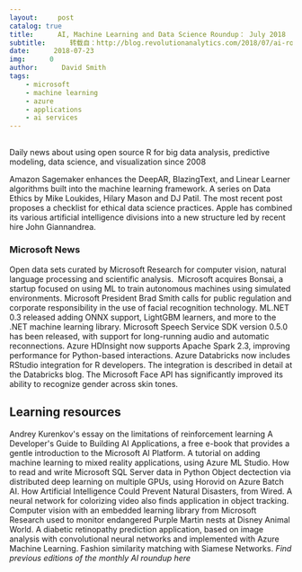 ```yaml
---
layout:     post
catalog: true
title:      AI, Machine Learning and Data Science Roundup： July 2018
subtitle:      转载自：http://blog.revolutionanalytics.com/2018/07/ai-roundup-july-2018.html
date:      2018-07-23
img:      0
author:      David Smith
tags:
    - microsoft
    - machine learning
    - azure
    - applications
    - ai services
---
```


## 
Daily news about using open source R for big data analysis, predictive modeling, data science, and visualization since 2008

Amazon Sagemaker enhances the DeepAR, BlazingText, and Linear Learner algorithms built into the machine learning framework.
A series on Data Ethics by Mike Loukides, Hilary Mason and DJ Patil. The most recent post proposes a checklist for ethical data science practices.
Apple has combined its various artificial intelligence divisions into a new structure led by recent hire John Giannandrea.
### Microsoft News
Open data sets curated by Microsoft Research for computer vision, natural language processing and scientific analysis. 
Microsoft acquires Bonsai, a startup focused on using ML to train autonomous machines using simulated environments.
Microsoft President Brad Smith calls for public regulation and corporate responsibility in the use of facial recognition technology.
ML.NET 0.3 released adding ONNX support, LightGBM learners, and more to the .NET machine learning library.
Microsoft Speech Service SDK version 0.5.0 has been released, with support for long-running audio and automatic reconnections.
Azure HDInsight now supports Apache Spark 2.3, improving performance for Python-based interactions.
Azure Databricks now includes RStudio integration for R developers. The integration is described in detail at the Databricks blog.
The Microsoft Face API has significantly improved its ability to recognize gender across skin tones.
## Learning resources
Andrey Kurenkov's essay on the limitations of reinforcement learning
A Developer's Guide to Building AI Applications, a free e-book that provides a gentle introduction to the Microsoft AI Platform.
A tutorial on adding machine learning to mixed reality applications, using Azure ML Studio.
How to read and write Microsoft SQL Server data in Python
Object dectection via distributed deep learning on multiple GPUs, using Horovid on Azure Batch AI.
How Artificial Intelligence Could Prevent Natural Disasters, from Wired.
A neural network for colorizing video also finds application in object tracking.
Computer vision with an embedded learning library from Microsoft Research used to monitor endangered Purple Martin nests at Disney Animal World.
A diabetic retinopathy prediction application, based on image analysis with convolutional neural networks and implemented with Azure Machine Learning.
Fashion similarity matching with Siamese Networks.
*Find previous editions of the monthly AI roundup here*

